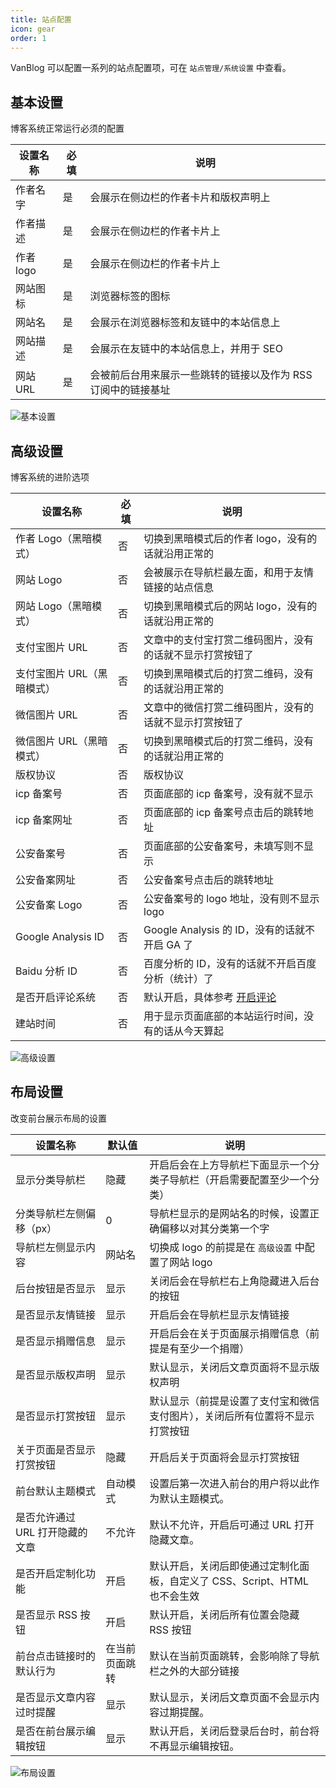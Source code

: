 ```yaml
---
title: 站点配置
icon: gear
order: 1
---
```


VanBlog 可以配置一系列的站点配置项，可在 `站点管理/系统设置` 中查看。

## 基本设置

博客系统正常运行必须的配置

| 设置名称  | 必填 | 说明                                                          |
| --------- | ---- | ------------------------------------------------------------- |
| 作者名字  | 是   | 会展示在侧边栏的作者卡片和版权声明上                          |
| 作者描述  | 是   | 会展示在侧边栏的作者卡片上                                    |
| 作者 logo | 是   | 会展示在侧边栏的作者卡片上                                    |
| 网站图标  | 是   | 浏览器标签的图标                                              |
| 网站名    | 是   | 会展示在浏览器标签和友链中的本站信息上                        |
| 网站描述  | 是   | 会展示在友链中的本站信息上，并用于 SEO                        |
| 网站 URL  | 是   | 会被前后台用来展示一些跳转的链接以及作为 RSS 订阅中的链接基址 |

![基本设置](https://pic.mereith.com/img/2c4254e19beaad471b275e897ff54fbe.clipboard-2022-08-15.png)

## 高级设置

博客系统的进阶选项

| 设置名称                   | 必填 | 说明                                                     |
| -------------------------- | ---- | -------------------------------------------------------- |
| 作者 Logo（黑暗模式）      | 否   | 切换到黑暗模式后的作者 logo，没有的话就沿用正常的        |
| 网站 Logo                  | 否   | 会被展示在导航栏最左面，和用于友情链接的站点信息         |
| 网站 Logo（黑暗模式）      | 否   | 切换到黑暗模式后的网站 logo，没有的话就沿用正常的        |
| 支付宝图片 URL             | 否   | 文章中的支付宝打赏二维码图片，没有的话就不显示打赏按钮了 |
| 支付宝图片 URL（黑暗模式） | 否   | 切换到黑暗模式后的打赏二维码，没有的话就沿用正常的       |
| 微信图片 URL               | 否   | 文章中的微信打赏二维码图片，没有的话就不显示打赏按钮了   |
| 微信图片 URL（黑暗模式）   | 否   | 切换到黑暗模式后的打赏二维码，没有的话就沿用正常的       |
| 版权协议                   | 否   | 版权协议                                                 |
| icp 备案号                 | 否   | 页面底部的 icp 备案号，没有就不显示                      |
| icp 备案网址               | 否   | 页面底部的 icp 备案号点击后的跳转地址                    |
| 公安备案号                 | 否   | 页面底部的公安备案号，未填写则不显示                     |
| 公安备案网址               | 否   | 公安备案号点击后的跳转地址                               |
| 公安备案 Logo              | 否   | 公安备案号的 logo 地址，没有则不显示 logo                |
| Google Analysis ID         | 否   | Google Analysis 的 ID，没有的话就不开启 GA 了            |
| Baidu 分析 ID              | 否   | 百度分析的 ID，没有的话就不开启百度分析（统计）了        |
| 是否开启评论系统           | 否   | 默认开启，具体参考 [开启评论](../features/comment.md)    |
| 建站时间                   | 否   | 用于显示页面底部的本站运行时间，没有的话从今天算起       |

![高级设置](https://pic.mereith.com/img/cf276f8eec35c11300a64e4dbd1b7efd.clipboard-2022-08-15.png)

## 布局设置

改变前台展示布局的设置

| 设置名称 | 默认值 | 说明 |
| --- | --- | --- |
| 显示分类导航栏 | 隐藏 | 开启后会在上方导航栏下面显示一个分类子导航栏（开启需要配置至少一个分类） |
| 分类导航栏左侧偏移（px） | 0 | 导航栏显示的是网站名的时候，设置正确偏移以对其分类第一个字 |
| 导航栏左侧显示内容 | 网站名 | 切换成 logo 的前提是在 `高级设置` 中配置了网站 logo |
| 后台按钮是否显示 | 显示 | 关闭后会在导航栏右上角隐藏进入后台的按钮 |
| 是否显示友情链接 | 显示 | 开启后会在导航栏显示友情链接 |
| 是否显示捐赠信息 | 显示 | 开启后会在关于页面展示捐赠信息（前提是有至少一个捐赠） |
| 是否显示版权声明 | 显示 | 默认显示，关闭后文章页面将不显示版权声明 |
| 是否显示打赏按钮 | 显示 | 默认显示（前提是设置了支付宝和微信支付图片），关闭后所有位置将不显示打赏按钮 |
| 关于页面是否显示打赏按钮 | 隐藏 | 开启后关于页面将会显示打赏按钮 |
| 前台默认主题模式 | 自动模式 | 设置后第一次进入前台的用户将以此作为默认主题模式。 |
| 是否允许通过 URL 打开隐藏的文章 | 不允许 | 默认不允许，开启后可通过 URL 打开隐藏文章。 |
| 是否开启定制化功能 | 开启 | 默认开启，关闭后即使通过定制化面板，自定义了 CSS、Script、HTML 也不会生效 |
| 是否显示 RSS 按钮 | 开启 | 默认开启，关闭后所有位置会隐藏 RSS 按钮 |
| 前台点击链接时的默认行为 | 在当前页面跳转 | 默认在当前页面跳转，会影响除了导航栏之外的大部分链接 |
| 是否显示文章内容过时提醒 | 显示 | 默认显示，关闭后文章页面不会显示内容过期提醒。 |
| 是否在前台展示编辑按钮 | 显示 | 默认开启，关闭后登录后台时，前台将不再显示编辑按钮。 |

![布局设置](https://pic.mereith.com/img/ea8f567f74f4364bbbeffca9c365de2b.clipboard-2023-05-06.webp)
